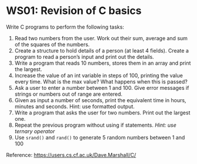 # WS01: Revision of C basics

Write C programs to perform the following tasks:
1. Read two numbers from the user. Work out their sum, average and sum of the squares of the numbers.
2. Create a structure to hold details of a person (at least 4 fields). Create a program to read a person’s input and print out the details.
3. Write a program that reads 10 numbers, stores them in an array and print the largest.
4. Increase the value of an int variable in steps of 100, printing the value every time. What is the max value? What happens when this is passed? 
5. Ask a user to enter a number between 1 and 100. Give error messages if strings or numbers out of range are entered. 
6. Given as input a number of seconds, print the equivalent time in hours, minutes and seconds. Hint: use formatted output.
7. Write a program that asks the user for two numbers. Print out the largest one.
8. Repeat the previous program without using if statements. *Hint: use ternary operator*
9. Use ```srand()``` and ```rand()``` to generate 5 random numbers between 1 and 100

Reference: https://users.cs.cf.ac.uk/Dave.Marshall/C/
